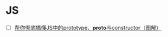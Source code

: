 # JS

- [ ] [帮你彻底搞懂JS中的prototype、**proto**与constructor（图解）](https://blog.csdn.net/cc18868876837/article/details/81211729)
